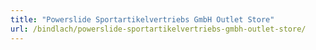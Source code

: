 ```yaml
---
title: "Powerslide Sportartikelvertriebs GmbH Outlet Store"
url: /bindlach/powerslide-sportartikelvertriebs-gmbh-outlet-store/
---
```


